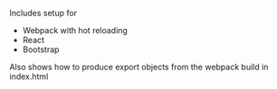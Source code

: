 Includes setup for
- Webpack with hot reloading
- React
- Bootstrap

Also shows how to produce export objects from the 
webpack build in index.html
